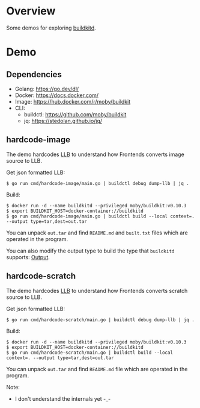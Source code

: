 # Overview

Some demos for exploring [buildkitd](https://github.com/moby/buildkit).

# Demo

## Dependencies

- Golang: https://go.dev/dl/
- Docker: https://docs.docker.com/
- Image: https://hub.docker.com/r/moby/buildkit
- CLI:
  - buildctl: https://github.com/moby/buildkit
  - jq: https://stedolan.github.io/jq/

## hardcode-image

The demo hardcodes [LLB](https://github.com/moby/buildkit#exploring-llb) to understand how Frontends converts image source to LLB.

Get json formatted LLB:

```shell
$ go run cmd/hardcode-image/main.go | buildctl debug dump-llb | jq .
```

Build:

```shell
$ docker run -d --name buildkitd --privileged moby/buildkit:v0.10.3
$ export BUILDKIT_HOST=docker-container://buildkitd
$ go run cmd/hardcode-image/main.go | buildctl build --local context=. --output type=tar,dest=out.tar
```

You can unpack `out.tar` and find `README.md` and `built.txt` files which are operated in the program.

You can also modify the output type to build the type that `buildkitd` supports: [Output](https://github.com/moby/buildkit#output).

## hardcode-scratch

The demo hardcodes [LLB](https://github.com/moby/buildkit#exploring-llb) to understand how Frontends converts scratch source to LLB.

Get json formatted LLB:

```shell
$ go run cmd/hardcode-scratch/main.go | buildctl debug dump-llb | jq .
```

Build:

```shell
$ docker run -d --name buildkitd --privileged moby/buildkit:v0.10.3
$ export BUILDKIT_HOST=docker-container://buildkitd
$ go run cmd/hardcode-scratch/main.go | buildctl build --local context=. --output type=tar,dest=out.tar
```

You can unpack `out.tar` and find `README.md` file which are operated in the program.


Note:
- I don't understand the internals yet -_-
